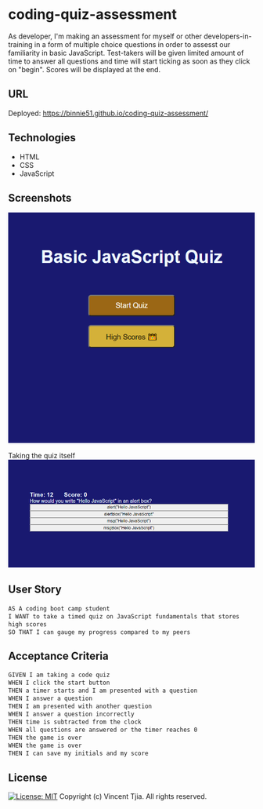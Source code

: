 # coding-quiz-assessment
As developer, I'm making an assessment for myself or other developers-in-training in a form of multiple choice questions in order to assesst our familiarity in basic JavaScript. Test-takers will be given limited amount of time to answer all questions and time will start ticking as soon as they click on "begin". Scores will be displayed at the end. 

## URL
Deployed: https://binnie51.github.io/coding-quiz-assessment/

## Technologies
* HTML
* CSS
* JavaScript

## Screenshots
![quiz-homepage](./screenshots/quizTitle.PNG)

Taking the quiz itself 
![take-quiz](./screenshots/quiz2.PNG)
## User Story

```
AS A coding boot camp student
I WANT to take a timed quiz on JavaScript fundamentals that stores high scores
SO THAT I can gauge my progress compared to my peers
```

## Acceptance Criteria

```
GIVEN I am taking a code quiz
WHEN I click the start button
THEN a timer starts and I am presented with a question
WHEN I answer a question
THEN I am presented with another question
WHEN I answer a question incorrectly
THEN time is subtracted from the clock
WHEN all questions are answered or the timer reaches 0
THEN the game is over
WHEN the game is over
THEN I can save my initials and my score
```
## License
[![License: MIT](https://img.shields.io/badge/License-MIT-yellow.svg)](https://opensource.org/licenses/MIT) 
Copyright (c) Vincent Tjia. All rights reserved.